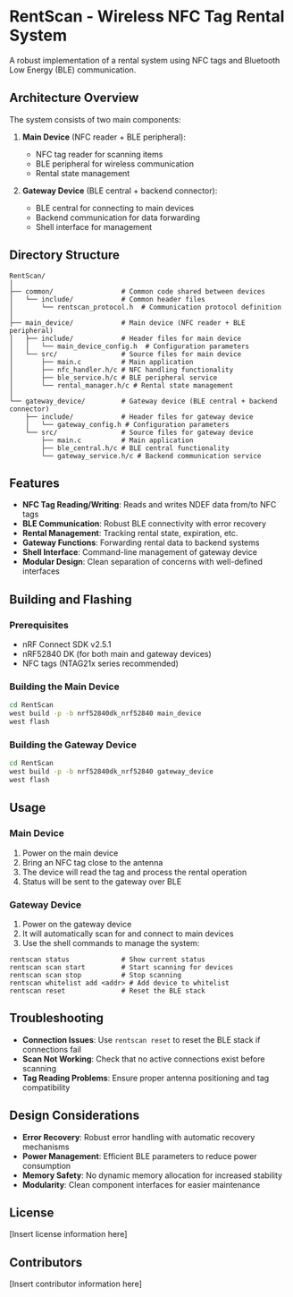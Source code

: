 # RentScan - Wireless NFC Tag Rental System

A robust implementation of a rental system using NFC tags and Bluetooth Low Energy (BLE) communication.

## Architecture Overview

The system consists of two main components:

1. **Main Device** (NFC reader + BLE peripheral):
   - NFC tag reader for scanning items
   - BLE peripheral for wireless communication
   - Rental state management

2. **Gateway Device** (BLE central + backend connector):
   - BLE central for connecting to main devices
   - Backend communication for data forwarding
   - Shell interface for management

## Directory Structure

```
RentScan/
│
├── common/                 # Common code shared between devices
│   └── include/            # Common header files
│       └── rentscan_protocol.h  # Communication protocol definition
│
├── main_device/            # Main device (NFC reader + BLE peripheral)
│   ├── include/            # Header files for main device
│   │   └── main_device_config.h  # Configuration parameters
│   └── src/                # Source files for main device
│       ├── main.c          # Main application
│       ├── nfc_handler.h/c # NFC handling functionality
│       ├── ble_service.h/c # BLE peripheral service
│       └── rental_manager.h/c # Rental state management
│
└── gateway_device/         # Gateway device (BLE central + backend connector)
    ├── include/            # Header files for gateway device
    │   └── gateway_config.h # Configuration parameters
    └── src/                # Source files for gateway device
        ├── main.c          # Main application
        ├── ble_central.h/c # BLE central functionality
        └── gateway_service.h/c # Backend communication service
```

## Features

- **NFC Tag Reading/Writing**: Reads and writes NDEF data from/to NFC tags
- **BLE Communication**: Robust BLE connectivity with error recovery
- **Rental Management**: Tracking rental state, expiration, etc.
- **Gateway Functions**: Forwarding rental data to backend systems
- **Shell Interface**: Command-line management of gateway device
- **Modular Design**: Clean separation of concerns with well-defined interfaces

## Building and Flashing

### Prerequisites

- nRF Connect SDK v2.5.1
- nRF52840 DK (for both main and gateway devices)
- NFC tags (NTAG21x series recommended)

### Building the Main Device

```bash
cd RentScan
west build -p -b nrf52840dk_nrf52840 main_device
west flash
```

### Building the Gateway Device

```bash
cd RentScan
west build -p -b nrf52840dk_nrf52840 gateway_device
west flash
```

## Usage

### Main Device

1. Power on the main device
2. Bring an NFC tag close to the antenna
3. The device will read the tag and process the rental operation
4. Status will be sent to the gateway over BLE

### Gateway Device

1. Power on the gateway device
2. It will automatically scan for and connect to main devices
3. Use the shell commands to manage the system:

```
rentscan status             # Show current status
rentscan scan start         # Start scanning for devices
rentscan scan stop          # Stop scanning
rentscan whitelist add <addr> # Add device to whitelist
rentscan reset              # Reset the BLE stack
```

## Troubleshooting

- **Connection Issues**: Use `rentscan reset` to reset the BLE stack if connections fail
- **Scan Not Working**: Check that no active connections exist before scanning
- **Tag Reading Problems**: Ensure proper antenna positioning and tag compatibility

## Design Considerations

- **Error Recovery**: Robust error handling with automatic recovery mechanisms
- **Power Management**: Efficient BLE parameters to reduce power consumption
- **Memory Safety**: No dynamic memory allocation for increased stability
- **Modularity**: Clean component interfaces for easier maintenance

## License

[Insert license information here]

## Contributors

[Insert contributor information here] 